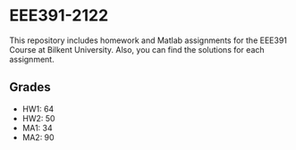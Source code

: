 # EEE391-2122

This repository includes homework and Matlab assignments for the EEE391 Course at Bilkent University. Also, you can find the solutions for each assignment.

## Grades
- HW1: 64
- HW2: 50
- MA1: 34
- MA2: 90